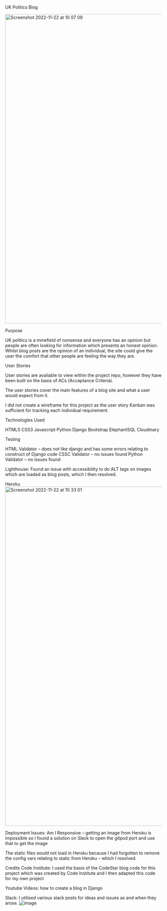 UK Politics Blog


<img width="996" alt="Screenshot 2022-11-22 at 10 07 09" src="https://user-images.githubusercontent.com/95533259/203286864-9fdba7a8-7983-4f55-9972-7b70752208af.png">



Purpose

UK politics is a minefield of nonsense and everyone has an opinion but people are often looking for information which presents an honest opinion.
Whilst blog posts are the opinion of an individual, the site could give the user the comfort that other people are feeling the way they are.

User Stories

User stories are available to view within the project repo, however they have been built on the basis of ACs (Acceptance Criteria).

The user stories cover the main features of a blog site and what a user would expect from it.

I did not create a wireframe for this project as the user story Kanban was sufficient for tracking each individual requirement.

Technologies Used

HTML5
CSS3
Javascript
Python
Django
Bootstrap
ElephantSQL
Cloudinary

Testing

HTML Validator – does not like django and has some errors relating to construct of Django code
CSSC Validator – no issues found
Python Validator – no issues found

Lighthouse:
Found an issue with accessibility to do ALT tags on images which are loaded as blog posts, which I then resolved.

Heroku<img width="1092" alt="Screenshot 2022-11-22 at 10 33 01" src="https://user-images.githubusercontent.com/95533259/203292794-4121e411-9468-40fb-b67f-d5481f3728f8.png">

Deployment Issues:
Am I Responsive – getting an image from Heroku is impossible so I found a solution on Slack to open the gitpod port and use that to get the image

The static files would not load in Heroku because I had forgotten to remove the config vars relating to static from Heroku – which I resolved.

Credits
Code Institute: I used the basis of the CodeStar blog code for this project which was created by Code Institute and I then adapted this code for my own project

Youtube Videos: how to create a blog in Django

Slack: I utilised various slack posts for ideas and issues as and when they arose.
![image](https://user-images.githubusercontent.com/95533259/203292738-92368c7f-f2dd-45d3-91a6-b51bbe6c4fa8.png)
